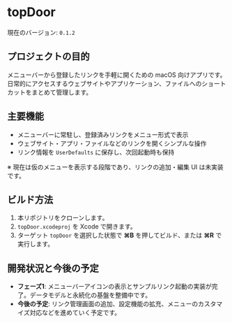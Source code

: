# topDoor

現在のバージョン: `0.1.2`

## プロジェクトの目的
メニューバーから登録したリンクを手軽に開くための macOS 向けアプリです。日常的にアクセスするウェブサイトやアプリケーション、ファイルへのショートカットをまとめて管理します。

## 主要機能
- メニューバーに常駐し、登録済みリンクをメニュー形式で表示
- ウェブサイト・アプリ・ファイルなどのリンクを開くシンプルな操作
- リンク情報を `UserDefaults` に保存し、次回起動時も保持

※ 現在は仮のメニューを表示する段階であり、リンクの追加・編集 UI は未実装です。

## ビルド方法
1. 本リポジトリをクローンします。
2. `topDoor.xcodeproj` を Xcode で開きます。
3. ターゲット `topDoor` を選択した状態で **⌘B** を押してビルド、または **⌘R** で実行します。

## 開発状況と今後の予定
- **フェーズ1**: メニューバーアイコンの表示とサンプルリンク起動の実装が完了。データモデルと永続化の基盤を整備中です。
- **今後の予定**: リンク管理画面の追加、設定機能の拡充、メニューのカスタマイズ対応などを進めていく予定です。
